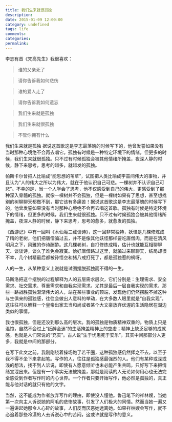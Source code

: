 ```yaml
---
title: 我们生来就很孤独
description:
date: 2015-01-09 12:00:00
category: undefined
tags: life
comments:
categories:
permalink:
---
```



李志有首《梵高先生》我很喜欢：

> 谁的父亲死了

> 请你告诉我如何悲伤

> 谁的爱人走了

> 请你告诉我如何遗忘

> 我们生来就是孤独

> 我们生来就很孤独

> 不管你拥有什么

我们生来就是孤独
据说这首歌这是李志最落魄的时候写下的，他曾发誓如果没有当时那种心境绝不会再去唱它。孤独有时候是一种特定环境下的情绪，但更多的时候，我们生来就很孤独。只不过有时候孤独会被其他情绪所掩盖，夜深人静的时候，静下来思考，思考的越多，就越发的孤独。

<!--more-->

帕斯卡尔曾把人比喻成“能思想的苇草”，试图把人类比喻成宇宙间伟大的事物，并且认为“人的伟大之所以为伟大，就在于他认识自己可悲。一棵树并不认识自己可悲”。不幸的是，当一个人学会了思考，他不仅感受到自己的伟大，更感受到了那种深入骨髓的孤独。就像一棵树并不会孤独，但是一棵树如果有了思想，甚至想找别的树聊聊天都做不到，那它该有多痛苦！据说这首歌这是李志最落魄的时候写下的，他曾发誓如果没有当时那种心境绝不会再去唱这首歌。孤独有时候是特定环境下的情绪，但更多的时候，我们生来就很孤独。只不过有时候孤独会被其他情绪所掩盖，夜深人静的时候，静下来思考，思考的愈多，就愈发的孤独。

《西游记》中有一回叫《木仙庵三藏谈诗》，这一回非常独特，妖怪是几棵修炼成了精的老树，他们把唐僧骗过去，并不是像其他妖怪那样要吃唐僧肉，而是在清风明月之下，风雅的作诗酬酢。这几棵老树，自打修炼成精，估计也就能互相聊聊天、谈谈诗，谈久了难免会寂寞。恰好唐僧路过这里，就骗过来聊聊天，结局却很不幸，几个树精最后都被孙悟空和猪八戒打死了，都是孤独惹的祸呀。

人的一生，从某种意义上说就是试图摆脱孤独而不得的一生。

马斯洛把这个摆脱的过程解释为人的五层需求层次，它们分别是：生理需求、安全需求、社交需求、尊重需求和自我实现需求。尤其是最后一层自我实现的需求，那些一路战胜孤独渐渐伟大的人，站在某些事业的顶端，发现他们仍然摆脱不掉这种与生俱来的孤独感，往往会做出人意料的举动，在大多数人眼里就是“自我实现”。这往往可以解释一个皇帝出家去当和尚或者某个大文豪放弃优渥的生活隐居在湖边类似的事情。

我也很孤独，但是还没到那么高的层次。我的孤独是物质精神双重的。物质上只是温饱，自然不会过上“纸醉金迷”的生活掩盖精神上的空虚；精神上缺乏足够的成就感，也就是人们常说的“充实”。古人说“生于忧患死于安乐”，其实中间那部分人更多，我就是中间的那部分。

在写下此文之前，我刚刚绕着操场跑了若干圈，这种孤独感仍然挥之不去，以至于我不得不坐下来拿起笔。写作的人，往往是孤独感最强烈的人。他们有某种或深或浅的想法，找不到人诉说，即使有人愿意倾听也未必能产生共鸣，只好写下来把情绪宣泄出来。但是有一个事实无法被掩盖，那就是阅读的人无论如何用心也无法完全感受到作者写作时的内心世界。一个作者只要开始写作，他必然是孤独的，真正能与他对话的就只有他的文字。

当然，这不能成为作者放弃写作的理由，即使没人懂他。鲁迅笔下的祥林嫂，当她第一次向主人诉说她的阿毛的悲惨故事，引发了人们极大的同情。然而当她一遍又一遍讲起她那令人心碎的故事，人们反而厌恶她远离她。如果祥林嫂会写作，就不必追着那些冷漠的人去诉说心中的苦闷，这或许就是写作的意义。
